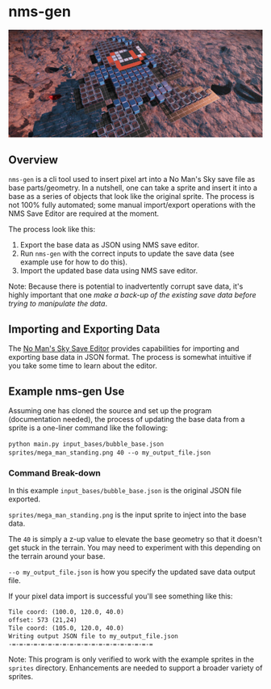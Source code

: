 # nms-gen

![Megaman as a No Man's Sky Base](screencaps/megaman.jpeg)

## Overview 

`nms-gen` is a cli tool used to insert pixel art into a No Man's Sky save file as base parts/geometry. In a nutshell, one can take a sprite and insert it into a base as a series of objects that look like the original sprite. The process is not 100% fully automated; some manual import/export operations with the NMS Save Editor are required at the moment.

The process look like this:

1. Export the base data as JSON using NMS save editor.
2. Run `nms-gen` with the correct inputs to update the save data (see example use for how to do this).
3. Import the updated base data using NMS save editor.

Note: Because there is potential to inadvertently corrupt save data, it's highly important that one *make a back-up of the existing save data before trying to manipulate the data*.

## Importing and Exporting Data

The [No Man's Sky Save Editor](https://github.com/goatfungus/NMSSaveEditor) provides capabilities for importing and exporting base data in JSON format. The process is somewhat intuitive if you take some time to learn about the editor.

## Example nms-gen Use

Assuming one has cloned the source and set up the program (documentation needed), the process of updating the base data from a sprite is a one-liner command like the following:

`python main.py input_bases/bubble_base.json sprites/mega_man_standing.png 40 --o my_output_file.json`

### Command Break-down

In this example `input_bases/bubble_base.json` is the original JSON file exported.

`sprites/mega_man_standing.png` is the input sprite to inject into the base data.

The `40` is simply a z-up value to elevate the base geometry so that it doesn't get stuck in the terrain. You may need to experiment with this depending on the terrain around your base.

`--o my_output_file.json` is how you specify the updated save data output file.

If your pixel data import is successful you'll see something like this:

```
Tile coord: (100.0, 120.0, 40.0)
offset: 573 (21,24)
Tile coord: (105.0, 120.0, 40.0)
Writing output JSON file to my_output_file.json
-=-=-=-=-=-=-=-=-=-=-=-=-=-=-=-=-=-=-=-=
```

Note: This program is only verified to work with the example sprites in the `sprites` directory. Enhancements are needed to support a broader variety of sprites.

